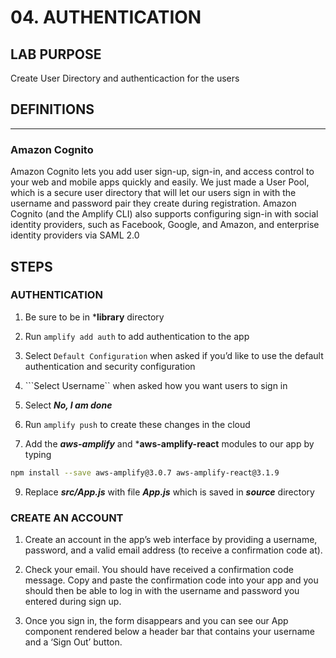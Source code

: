 # 04. AUTHENTICATION

## LAB PURPOSE

Create User Directory and authenticaction for the users

## DEFINITIONS
----
### Amazon Cognito

Amazon Cognito lets you add user sign-up, sign-in, and access control to your web and mobile apps quickly and easily. We just made a User Pool, which is a secure user directory that will let our users sign in with the username and password pair they create during registration. Amazon Cognito (and the Amplify CLI) also supports configuring sign-in with social identity providers, such as Facebook, Google, and Amazon, and enterprise identity providers via SAML 2.0

## STEPS

### AUTHENTICATION

1. Be sure to be in ***library** directory 

2. Run ```amplify add auth``` to add authentication to the app

3. Select ```Default Configuration``` when asked if you’d like to use the default authentication and security configuration

4. ```Select Username`` when asked how you want users to sign in

5. Select ***No, I am done***

7. Run ```amplify push``` to create these changes in the cloud

8.  Add the ***aws-amplify*** and ***aws-amplify-react** modules to our app by typing 
```bash
npm install --save aws-amplify@3.0.7 aws-amplify-react@3.1.9
```

9. Replace ***src/App.js*** with file ***App.js*** which is saved in ***source*** directory

### CREATE AN ACCOUNT

1. Create an account in the app’s web interface by providing a username, password, and a valid email address (to receive a confirmation code at).

2. Check your email. You should have received a confirmation code message. Copy and paste the confirmation code into your app and you should then be able to log in with the username and password you entered during sign up.

3. Once you sign in, the form disappears and you can see our App component rendered below a header bar that contains your username and a ‘Sign Out’ button.

